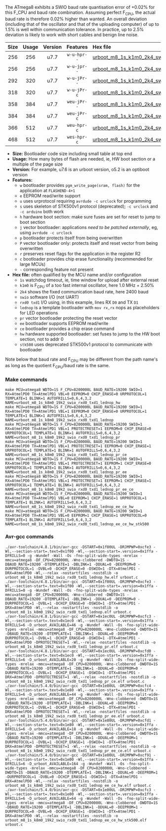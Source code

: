 The ATmega8 exhibits a SWIO baud rate quantisation error of +0.02% for this F_CPU and baud rate combination. Assuming perfect F<sub>CPU</sub>, the actual baud rate is therefore 0.02% higher than wanted. An overall deviation (including that of the oscillator and that of the uploading computer) of up to 1.5% is well within communication tolerance. In practice, up to 2.5% deviation is likely to work with short cables and benign line noise.

|Size|Usage|Version|Features|Hex file|
|:-:|:-:|:-:|:-:|:--|
|256|256|u7.7|`w-u-hpr--`|[urboot_m8_1s_k1m0_2k4_swio_rxd0_txd1_lednop_hw.hex](https://raw.githubusercontent.com/stefanrueger/urboot.hex/main/mcus/atmega8/watchdog_1_s/internal_oscillator_k%2B2.50%25/%2B1m000000_hz/%2B%2B%2B2k4_baud/uart0_rxd0_txd1/lednop/urboot_m8_1s_k1m0_2k4_swio_rxd0_txd1_lednop_hw.hex)|
|256|256|u7.7|`w-u-jpr--`|[urboot_m8_1s_k1m0_2k4_swio_rxd0_txd1_lednop.hex](https://raw.githubusercontent.com/stefanrueger/urboot.hex/main/mcus/atmega8/watchdog_1_s/internal_oscillator_k%2B2.50%25/%2B1m000000_hz/%2B%2B%2B2k4_baud/uart0_rxd0_txd1/lednop/urboot_m8_1s_k1m0_2k4_swio_rxd0_txd1_lednop.hex)|
|292|320|u7.7|`w-u-jPr--`|[urboot_m8_1s_k1m0_2k4_swio_rxd0_txd1_lednop_pr.hex](https://raw.githubusercontent.com/stefanrueger/urboot.hex/main/mcus/atmega8/watchdog_1_s/internal_oscillator_k%2B2.50%25/%2B1m000000_hz/%2B%2B%2B2k4_baud/uart0_rxd0_txd1/lednop/urboot_m8_1s_k1m0_2k4_swio_rxd0_txd1_lednop_pr.hex)|
|318|320|u7.7|`w-u-jPr-c`|[urboot_m8_1s_k1m0_2k4_swio_rxd0_txd1_lednop_pr_ce.hex](https://raw.githubusercontent.com/stefanrueger/urboot.hex/main/mcus/atmega8/watchdog_1_s/internal_oscillator_k%2B2.50%25/%2B1m000000_hz/%2B%2B%2B2k4_baud/uart0_rxd0_txd1/lednop/urboot_m8_1s_k1m0_2k4_swio_rxd0_txd1_lednop_pr_ce.hex)|
|358|384|u7.7|`weu-jPr--`|[urboot_m8_1s_k1m0_2k4_swio_rxd0_txd1_lednop_pr_ee.hex](https://raw.githubusercontent.com/stefanrueger/urboot.hex/main/mcus/atmega8/watchdog_1_s/internal_oscillator_k%2B2.50%25/%2B1m000000_hz/%2B%2B%2B2k4_baud/uart0_rxd0_txd1/lednop/urboot_m8_1s_k1m0_2k4_swio_rxd0_txd1_lednop_pr_ee.hex)|
|384|384|u7.7|`weu-jPr-c`|[urboot_m8_1s_k1m0_2k4_swio_rxd0_txd1_lednop_pr_ee_ce.hex](https://raw.githubusercontent.com/stefanrueger/urboot.hex/main/mcus/atmega8/watchdog_1_s/internal_oscillator_k%2B2.50%25/%2B1m000000_hz/%2B%2B%2B2k4_baud/uart0_rxd0_txd1/lednop/urboot_m8_1s_k1m0_2k4_swio_rxd0_txd1_lednop_pr_ee_ce.hex)|
|366|512|u7.7|`weu-hpr-c`|[urboot_m8_1s_k1m0_2k4_swio_rxd0_txd1_lednop_ee_ce_hw.hex](https://raw.githubusercontent.com/stefanrueger/urboot.hex/main/mcus/atmega8/watchdog_1_s/internal_oscillator_k%2B2.50%25/%2B1m000000_hz/%2B%2B%2B2k4_baud/uart0_rxd0_txd1/lednop/urboot_m8_1s_k1m0_2k4_swio_rxd0_txd1_lednop_ee_ce_hw.hex)|
|468|512|u7.7|`wes-hpr-c`|[urboot_m8_1s_k1m0_2k4_swio_rxd0_txd1_lednop_ee_ce_hw_stk500.hex](https://raw.githubusercontent.com/stefanrueger/urboot.hex/main/mcus/atmega8/watchdog_1_s/internal_oscillator_k%2B2.50%25/%2B1m000000_hz/%2B%2B%2B2k4_baud/uart0_rxd0_txd1/lednop/urboot_m8_1s_k1m0_2k4_swio_rxd0_txd1_lednop_ee_ce_hw_stk500.hex)|

- **Size:** Bootloader code size including small table at top end
- **Usage:** How many bytes of flash are needed, ie, HW boot section or a multiple of the page size
- **Version:** For example, u7.6 is an urboot version, o5.2 is an optiboot version
- **Features:**
  + `w` bootloader provides `pgm_write_page(sram, flash)` for the application at `FLASHEND-4+1`
  + `e` EEPROM read/write support
  + `u` uses urprotocol requiring `avrdude -c urclock` for programming
  + `s` uses skeleton of STK500v1 protocol (deprecated); `-c urclock` and `-c arduino` both work
  + `h` hardware boot section: make sure fuses are set for reset to jump to boot section
  + `j` vector bootloader: applications *need to be patched externally*, eg, using `avrdude -c urclock`
  + `p` bootloader protects itself from being overwritten
  + `P` vector bootloader only: protects itself and reset vector from being overwritten
  + `r` preserves reset flags for the application in the register R2
  + `c` bootloader provides chip erase functionality (recommended for large MCUs)
  + `-` corresponding feature not present
- **Hex file:** often qualified by the MCU name and/or configuration
  + `1s` watchdog timeout, ie, time window for upload after external reset
  + `k1m0` is F<sub>CPU</sub> of a too fast internal oscillator, here 1.0 MHz + 2.50%
  + `2k4` shows the fixed communication baud rate, here 2400 baud
  + `swio` software I/O (not UART)
  + `rxd0 txd1` I/O using, in this example, lines RX `D0` and TX `D1`
  + `lednop` is a template bootloader with `mov rx,rx` nops as placeholders for LED operations
  + `pr` vector bootloader protecting the reset vector
  + `ee` bootloader supports EEPROM read/write
  + `ce` bootloader provides a chip erase command
  + `hw` hardware supported bootloader: set fuses to jump to the HW boot section, not to addr 0
  + `stk500` uses deprecated STK500v1 protocol to communicate with bootloader


Note below that baud rate and F<sub>CPU</sub> may be different from the path name's as long as the quotient F<sub>CPU</sub>/baud rate is the same.

### Make commands
```
make MCU=atmega8 WDTO=1S F_CPU=8200000L BAUD_RATE=19200 SWIO=1 RX=AtmelPD0 TX=AtmelPD1 VBL=0 EEPROM=0 CHIP_ERASE=0 URPROTOCOL=1 TEMPLATE=1 BLINK=1 AUTOFRILLS=0,6,4,3,2 NAME=urboot_m8_1s_k8m0_19k2_swio_rxd0_txd1_lednop_hw
make MCU=atmega8 WDTO=1S F_CPU=8200000L BAUD_RATE=19200 SWIO=1 RX=AtmelPD0 TX=AtmelPD1 VBL=1 EEPROM=0 CHIP_ERASE=0 URPROTOCOL=1 TEMPLATE=1 BLINK=1 AUTOFRILLS=0,6,4,3,2 NAME=urboot_m8_1s_k8m0_19k2_swio_rxd0_txd1_lednop
make MCU=atmega8 WDTO=1S F_CPU=8200000L BAUD_RATE=19200 SWIO=1 RX=AtmelPD0 TX=AtmelPD1 VBL=1 PROTECTRESET=1 EEPROM=0 CHIP_ERASE=0 URPROTOCOL=1 TEMPLATE=1 BLINK=1 AUTOFRILLS=0,6,4,3,2 NAME=urboot_m8_1s_k8m0_19k2_swio_rxd0_txd1_lednop_pr
make MCU=atmega8 WDTO=1S F_CPU=8200000L BAUD_RATE=19200 SWIO=1 RX=AtmelPD0 TX=AtmelPD1 VBL=1 PROTECTRESET=1 EEPROM=0 CHIP_ERASE=1 URPROTOCOL=1 TEMPLATE=1 BLINK=1 AUTOFRILLS=0,6,4,3,2 NAME=urboot_m8_1s_k8m0_19k2_swio_rxd0_txd1_lednop_pr_ce
make MCU=atmega8 WDTO=1S F_CPU=8200000L BAUD_RATE=19200 SWIO=1 RX=AtmelPD0 TX=AtmelPD1 VBL=1 PROTECTRESET=1 EEPROM=1 CHIP_ERASE=0 URPROTOCOL=1 TEMPLATE=1 BLINK=1 AUTOFRILLS=0,6,4,3,2 NAME=urboot_m8_1s_k8m0_19k2_swio_rxd0_txd1_lednop_pr_ee
make MCU=atmega8 WDTO=1S F_CPU=8200000L BAUD_RATE=19200 SWIO=1 RX=AtmelPD0 TX=AtmelPD1 VBL=1 PROTECTRESET=1 EEPROM=1 CHIP_ERASE=1 URPROTOCOL=1 TEMPLATE=1 BLINK=1 AUTOFRILLS=0,6,4,3,2 NAME=urboot_m8_1s_k8m0_19k2_swio_rxd0_txd1_lednop_pr_ee_ce
make MCU=atmega8 WDTO=1S F_CPU=8200000L BAUD_RATE=19200 SWIO=1 RX=AtmelPD0 TX=AtmelPD1 VBL=0 EEPROM=1 CHIP_ERASE=1 URPROTOCOL=1 TEMPLATE=1 BLINK=1 AUTOFRILLS=0,6,4,3,2 NAME=urboot_m8_1s_k8m0_19k2_swio_rxd0_txd1_lednop_ee_ce_hw
make MCU=atmega8 WDTO=1S F_CPU=8200000L BAUD_RATE=19200 SWIO=1 RX=AtmelPD0 TX=AtmelPD1 VBL=0 EEPROM=1 CHIP_ERASE=1 URPROTOCOL=0 TEMPLATE=1 BLINK=1 AUTOFRILLS=0,6,4,3,2 NAME=urboot_m8_1s_k8m0_19k2_swio_rxd0_txd1_lednop_ee_ce_hw_stk500
```

### Avr-gcc commands
```
./avr-toolchain/4.8.1/bin/avr-gcc -DSTART=0x1f00UL -DRJMPWP=0xcfe3 -Wl,--section-start=.text=0x1f00 -Wl,--section-start=.version=0x1ffa -DFRILLS=0 -g -Wundef -Wall -Os -fno-split-wide-types -mrelax -mmcu=atmega8 -DF_CPU=8200000L -Wno-clobbered -DWDTO=1S -DBAUD_RATE=19200 -DTEMPLATE=1 -DBLINK=1 -DDUAL=0 -DEEPROM=0 -DURPROTOCOL=1 -DVBL=0 -DCHIP_ERASE=0 -DSWIO=1 -DTX=AtmelPD1 -DRX=AtmelPD0 -Wl,--relax -nostartfiles -nostdlib -o urboot_m8_1s_k8m0_19k2_swio_rxd0_txd1_lednop_hw.elf urboot.c
./avr-toolchain/4.8.1/bin/avr-gcc -DSTART=0x1f00UL -DRJMPWP=0xcfe3 -Wl,--section-start=.text=0x1f00 -Wl,--section-start=.version=0x1ffa -DFRILLS=0 -g -Wundef -Wall -Os -fno-split-wide-types -mrelax -mmcu=atmega8 -DF_CPU=8200000L -Wno-clobbered -DWDTO=1S -DBAUD_RATE=19200 -DTEMPLATE=1 -DBLINK=1 -DDUAL=0 -DEEPROM=0 -DURPROTOCOL=1 -DVBL=1 -DCHIP_ERASE=0 -DSWIO=1 -DTX=AtmelPD1 -DRX=AtmelPD0 -Wl,--relax -nostartfiles -nostdlib -o urboot_m8_1s_k8m0_19k2_swio_rxd0_txd1_lednop.elf urboot.c
./avr-toolchain/4.8.1/bin/avr-gcc -DSTART=0x1ec0UL -DRJMPWP=0xcfc3 -Wl,--section-start=.text=0x1ec0 -Wl,--section-start=.version=0x1ffa -DFRILLS=6 -D_urboot_AVAILABLE=46 -g -Wundef -Wall -Os -fno-split-wide-types -mrelax -mmcu=atmega8 -DF_CPU=8200000L -Wno-clobbered -DWDTO=1S -DBAUD_RATE=19200 -DTEMPLATE=1 -DBLINK=1 -DDUAL=0 -DEEPROM=0 -DURPROTOCOL=1 -DVBL=1 -DCHIP_ERASE=0 -DSWIO=1 -DTX=AtmelPD1 -DRX=AtmelPD0 -DPROTECTRESET=1 -Wl,--relax -nostartfiles -nostdlib -o urboot_m8_1s_k8m0_19k2_swio_rxd0_txd1_lednop_pr.elf urboot.c
./avr-toolchain/4.8.1/bin/avr-gcc -DSTART=0x1ec0UL -DRJMPWP=0xcfd0 -Wl,--section-start=.text=0x1ec0 -Wl,--section-start=.version=0x1ffa -DFRILLS=6 -D_urboot_AVAILABLE=20 -g -Wundef -Wall -Os -fno-split-wide-types -mrelax -mmcu=atmega8 -DF_CPU=8200000L -Wno-clobbered -DWDTO=1S -DBAUD_RATE=19200 -DTEMPLATE=1 -DBLINK=1 -DDUAL=0 -DEEPROM=0 -DURPROTOCOL=1 -DVBL=1 -DCHIP_ERASE=1 -DSWIO=1 -DTX=AtmelPD1 -DRX=AtmelPD0 -DPROTECTRESET=1 -Wl,--relax -nostartfiles -nostdlib -o urboot_m8_1s_k8m0_19k2_swio_rxd0_txd1_lednop_pr_ce.elf urboot.c
./avr-toolchain/5.4.0/bin/avr-gcc -DSTART=0x1e80UL -DRJMPWP=0xcfc4 -Wl,--section-start=.text=0x1e80 -Wl,--section-start=.version=0x1ffa -DFRILLS=6 -D_urboot_AVAILABLE=44 -g -Wundef -Wall -Os -fno-split-wide-types -mrelax -mmcu=atmega8 -DF_CPU=8200000L -Wno-clobbered -DWDTO=1S -DBAUD_RATE=19200 -DTEMPLATE=1 -DBLINK=1 -DDUAL=0 -DEEPROM=1 -DURPROTOCOL=1 -DVBL=1 -DCHIP_ERASE=0 -DSWIO=1 -DTX=AtmelPD1 -DRX=AtmelPD0 -DPROTECTRESET=1 -Wl,--relax -nostartfiles -nostdlib -o urboot_m8_1s_k8m0_19k2_swio_rxd0_txd1_lednop_pr_ee.elf urboot.c
./avr-toolchain/5.4.0/bin/avr-gcc -DSTART=0x1e80UL -DRJMPWP=0xcfd1 -Wl,--section-start=.text=0x1e80 -Wl,--section-start=.version=0x1ffa -DFRILLS=6 -D_urboot_AVAILABLE=18 -g -Wundef -Wall -Os -fno-split-wide-types -mrelax -mmcu=atmega8 -DF_CPU=8200000L -Wno-clobbered -DWDTO=1S -DBAUD_RATE=19200 -DTEMPLATE=1 -DBLINK=1 -DDUAL=0 -DEEPROM=1 -DURPROTOCOL=1 -DVBL=1 -DCHIP_ERASE=1 -DSWIO=1 -DTX=AtmelPD1 -DRX=AtmelPD0 -DPROTECTRESET=1 -Wl,--relax -nostartfiles -nostdlib -o urboot_m8_1s_k8m0_19k2_swio_rxd0_txd1_lednop_pr_ee_ce.elf urboot.c
./avr-toolchain/5.4.0/bin/avr-gcc -DSTART=0x1e00UL -DRJMPWP=0xcf91 -Wl,--section-start=.text=0x1e00 -Wl,--section-start=.version=0x1ffa -DFRILLS=6 -D_urboot_AVAILABLE=164 -g -Wundef -Wall -Os -fno-split-wide-types -mrelax -mmcu=atmega8 -DF_CPU=8200000L -Wno-clobbered -DWDTO=1S -DBAUD_RATE=19200 -DTEMPLATE=1 -DBLINK=1 -DDUAL=0 -DEEPROM=1 -DURPROTOCOL=1 -DVBL=0 -DCHIP_ERASE=1 -DSWIO=1 -DTX=AtmelPD1 -DRX=AtmelPD0 -Wl,--relax -nostartfiles -nostdlib -o urboot_m8_1s_k8m0_19k2_swio_rxd0_txd1_lednop_ee_ce_hw.elf urboot.c
./avr-toolchain/5.4.0/bin/avr-gcc -DSTART=0x1e00UL -DRJMPWP=0xcfc3 -Wl,--section-start=.text=0x1e00 -Wl,--section-start=.version=0x1ffa -DFRILLS=6 -D_urboot_AVAILABLE=64 -g -Wundef -Wall -Os -fno-split-wide-types -mrelax -mmcu=atmega8 -DF_CPU=8200000L -Wno-clobbered -DWDTO=1S -DBAUD_RATE=19200 -DTEMPLATE=1 -DBLINK=1 -DDUAL=0 -DEEPROM=1 -DURPROTOCOL=0 -DVBL=0 -DCHIP_ERASE=1 -DSWIO=1 -DTX=AtmelPD1 -DRX=AtmelPD0 -Wl,--relax -nostartfiles -nostdlib -o urboot_m8_1s_k8m0_19k2_swio_rxd0_txd1_lednop_ee_ce_hw_stk500.elf urboot.c
```

